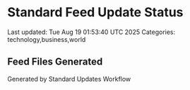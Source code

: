 # Standard Feed Update Status
Last updated: Tue Aug 19 01:53:40 UTC 2025
Categories: technology,business,world

## Feed Files Generated

Generated by Standard Updates Workflow
